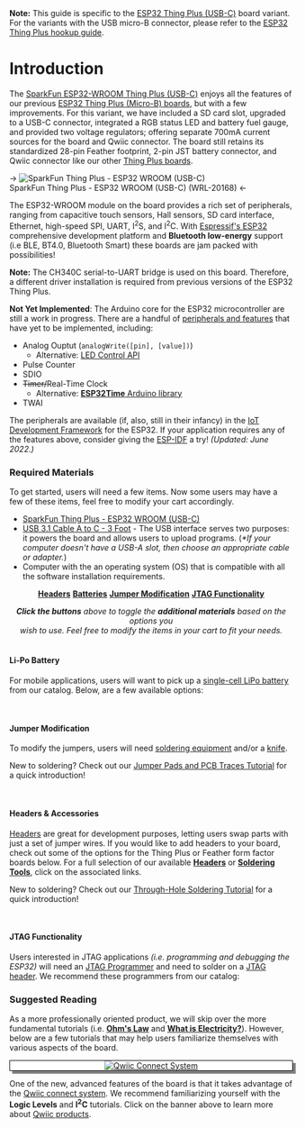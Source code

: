 <div class="well"><b>Note:</b> This guide is specific to the <a href="https://www.sparkfun.com/products/20168">ESP32 Thing Plus (USB-C)</a> board variant. For the variants with the USB micro-B connector, please refer to the <a href="https://learn.sparkfun.com/tutorials/852">ESP32 Thing Plus hookup guide</a>.</div>

# Introduction

The [SparkFun ESP32-WROOM Thing Plus (USB-C)](https://www.sparkfun.com/products/20168) enjoys all the features of our previous [ESP32 Thing Plus (Micro-B) boards](https://learn.sparkfun.com/tutorials/852), but with a few improvements. For this variant, we have included a SD card slot, upgraded to a USB-C connector, integrated a RGB status LED and battery fuel gauge, and provided two voltage regulators; offering separate 700mA current sources for the board and Qwiic connector. The board still retains its standardized 28-pin Feather footprint, 2-pin JST battery connector, and Qwiic connector like our other [Thing Plus boards](https://www.sparkfun.com/thing_plus).


-> ![SparkFun Thing Plus - ESP32 WROOM (USB-C)](https://cdn.sparkfun.com/r/500-500/assets/parts/1/7/2/3/9/20168-Thing_Plus_C_-_ESP32_WROOM-01.jpg)
<br>
SparkFun Thing Plus - ESP32 WROOM (USB-C) (WRL-20168) <-

<!-- youtube() -->

The ESP32-WROOM module on the board provides a rich set of peripherals, ranging from capacitive touch sensors, Hall sensors, SD card interface, Ethernet, high-speed SPI, UART, I<sup>2</sup>S, and I<sup>2</sup>C. With [Espressif's ESP32](https://espressif.com/en/products/hardware/esp32/overview) comprehensive development platform and **Bluetooth low-energy** support (i.e BLE, BT4.0, Bluetooth Smart) these boards are jam packed with possibilities!


<div class="alert alert-info"><b>Note:</b> The CH340C serial-to-UART bridge is used on this board. Therefore, a different driver installation is required from previous versions of the ESP32 Thing Plus.</div>

<div class="alert alert-warning"><p><b>Not Yet Implemented</b>: The Arduino core for the ESP32 microcontroller are still a work in progress. There are a handful of <a href="https://docs.espressif.com/projects/arduino-esp32/en/latest/libraries.html">peripherals and features</a> that have yet to be implemented, including:</p>

<p><ul>
    <li>Analog Ouptut (<code>analogWrite([pin], [value])</code>)
        <ul>
            <li>Alternative: <a href="https://espressif-docs.readthedocs-hosted.com/projects/arduino-esp32/en/latest/api/ledc.html">LED Control API</a></li>
        </ul>
    </li>
    <li>Pulse Counter</li>
    <li>SDIO</li>
    <li><s>Timer/</s>Real-Time Clock
        <ul>
            <li>Alternative: <a href="https://github.com/fbiego/ESP32Time"><b>ESP32Time</b> Arduino library</a></li>
        </ul>
    </li>
    <li>TWAI</s>
</ul></p>

<p>The peripherals are available (if, also, still in their infancy) in the <a href="https://github.com/espressif/esp-idf">IoT Development Framework</a> for the ESP32. If your application requires any of the features above, consider giving the <a href="https://github.com/espressif/esp-idf">ESP-IDF</a> a try! <i>(Updated:</b> June 2022.)</i></p>

</div>

### Required Materials
To get started, users will need a few items. Now some users may have a few of these items, feel free to modify your cart accordingly.

* [SparkFun Thing Plus - ESP32 WROOM (USB-C)](https://www.sparkfun.com/products/20168)
* [USB 3.1 Cable A to C - 3 Foot](https://www.sparkfun.com/products/14743) - The USB interface serves two purposes: it powers the board and allows users to upload programs. (*\*If your computer doesn't have a USB-A slot, then choose an appropriate cable or adapter.*)
* Computer with the an operating system (OS) that is compatible with all the software installation requirements.

<!-- products_by_id(14743, 20168) -->



<!-- ADDITIONAL MATERIALS -->
<!-- Buttons -->

<p style="text-align:center;">
    <a class="collapsed btn btn-default" role="button" data-toggle="collapse" data-parent="#Introduction" href="#Headers" aria-expanded="false" aria-controls="Headers"><b>Headers</b></a>
    <a class="collapsed btn btn-default" role="button" data-toggle="collapse" data-parent="#Introduction" href="#LiPo" aria-expanded="true" aria-controls="LiPo"><b>Batteries</b></a>
    <a class="collapsed btn btn-default" role="button" data-toggle="collapse" data-parent="#Introduction" href="#Jumper_Materials" aria-expanded="false" aria-controls="Jumper_Materials"><b>Jumper Modification</b></a>
    <a class="collapsed btn btn-default" role="button" data-toggle="collapse" data-parent="#Introduction" href="#JTAG" aria-expanded="false" aria-controls="JTAG"><b>JTAG Functionality</b></a>
</p>

<center><i><b>Click the buttons</b> above to toggle the <b>additional materials</b> based on the options you<br>
wish to use. Feel free to modify the items in your cart to fit your needs.</i></center>


<!-- Content Separation -->
<div class="panel-group" id="Introduction" role="tablist" aria-multiselectable="true"><div class="panel panel-default"><div id="LiPo" class="panel-collapse collapse" role="tabpanel"><div class="panel-body">
<br>
<H4>Li-Po Battery</H4>
<p>For mobile applications, users will want to pick up a <a href="https://www.sparkfun.com/categories/54">single-cell LiPo battery</a> from our catalog. Below, are a few available options:</p>

<!-- products_by_id(13813, 13851, 13853, 13855) -->
</div></div></div>


<!-- Content Separation -->
<div class="panel panel-default"><div id="Jumper_Materials" class="panel-collapse collapse" role="tabpanel"><div class="panel-body">
<br>
<H4>Jumper Modification</H4>
<p>To modify the jumpers, users will need <a href="https://www.sparkfun.com/categories/49">soldering equipment</a> and/or a <a href="https://www.sparkfun.com/categories/379">knife</a>.</p>

<!-- products_by_id(09325, 14228, 14579, 09200) -->

<div class="alert alert-info">
<p>New to soldering? Check out our <a href="https://learn.sparkfun.com/tutorials/664">Jumper Pads and PCB Traces Tutorial</a> for a quick introduction!</p>
<div class="row">
    <div class="col-md-3"></div>
    <div class="col-md-6">
        <!-- tutorial_big(664) -->
    </div>
    <div class="col-md-3"></div>
</div>
</div>
</div></div></div>


<!-- Content Separation -->
<div class="panel panel-default"><div id="Headers" class="panel-collapse collapse" role="tabpanel"><div class="panel-body">
<br>
<H4>Headers & Accessories</H4>
<p><a href="https://www.sparkfun.com/categories/381">Headers</a> are great for development purposes, letting users swap parts with just a set of jumper wires. If you would like to add headers to your board, check out some of the options for the Thing Plus or Feather form factor boards below. For a full selection of our available <a href="https://www.sparkfun.com/categories/381"><b>Headers</b></a> or <a href="https://www.sparkfun.com/categories/49"><b>Soldering Tools</b></a>, click on the associated links.</p>

<!-- products_by_id(116, 11895, 14321, 15187, 14681) -->

<div class="alert alert-info">
<p>New to soldering? Check out our <a href="https://learn.sparkfun.com/tutorials/5">Through-Hole Soldering Tutorial</a> for a quick introduction!</p>
<div class="row">
    <div class="col-md-3"></div>
    <div class="col-md-6">
        <!-- tutorial_big(5) -->
    </div>
    <div class="col-md-3"></div>
</div>
</div>

</div></div></div>


<!-- Content Separation -->
<div class="panel panel-default"><div id="JTAG" class="panel-collapse collapse" role="tabpanel"><div class="panel-body">
<br>
<H4>JTAG Functionality</H4>
<p>Users interested in JTAG applications <i>(i.e. programming and debugging the ESP32)</i> will need an <a href="https://www.sparkfun.com/categories/26">JTAG Programmer</a> and need to solder on a <a href="https://www.sparkfun.com/products/15362">JTAG header</a>. We recommend these programmers from our catalog:</p>

<!-- products_by_id(15345, 15346, 15347, 15362, 18421) -->
</div></div></div>


</div>



### Suggested Reading

As a more professionally oriented product, we will skip over the more fundamental tutorials (i.e. [**Ohm's Law**](https://learn.sparkfun.com/tutorials/voltage-current-resistance-and-ohms-law) and [**What is Electricity?**](https://learn.sparkfun.com/tutorials/what-is-electricity)). However, below are a few tutorials that may help users familiarize themselves with various aspects of the board.

<!-- tutorials_by_id(5, 8, 16, 51, 61, 62, 82, 89, 664, 852, 908, 1265) -->

<center>
<div align="center">
    <div style="top:5px;left:5px;background-color:Gray;position:relative">
        <div style="top:-5px;left:-5px;background-color:#ffffff;position:relative;border:1px solid black;">
            <a href="https://www.sparkfun.com/qwiic"><img src="https://cdn.sparkfun.com/assets/custom_pages/2/7/2/qwiic-logo.png" alt="Qwiic Connect System" title="Qwiic Connect System"></a>
        </div>
    </div>
</div>
</center>

One of the new, advanced features of the board is that it takes advantage of the [Qwiic connect system](https://www.sparkfun.com/qwiic). We recommend familiarizing yourself with the **Logic Levels** and **I<sup>2</sup>C** tutorials.  Click on the banner above to learn more about [Qwiic products](https://www.sparkfun.com/qwiic).

<!-- youtube(https://youtu.be/x0RDEHqFIF8) -->